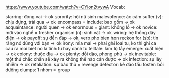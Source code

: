 
https://www.youtube.com/watch?v=CYlon2tvywA
Vocab:

starring: đóng vai -> ok
sorority: hội nữ sinh 
malevolence: ác cảm 
suffer (v): chịu đựng, trải qua -> ok
encompass = include: bao gồm -> ok
acquaintance: người quen -> ok
enormous = giant: khổng lồ -> ok
novice: mới vào nghề  = fresher 
organism (n): sinh vật -> ok
wiring: hệ thống dây điện -> ok
payoff: sự đền đáp -> ok, verb pho bien hon
reckon for (sb): tin rằng nó đúng với bạn -> ok
irony: mỉa mai -> phai ghi loai tu, ko thi ghi ca cau ra moi biet no la tinh tu hay danh tu
telltale: làm lộ tẩy 
emerge: xuất hiện -> ok
colony: thuộc địa -> ok
plenty: dồi dào, phong phú -> ok 
inevitable: một thứ chắc chắn sẽ xảy ra không thể nào cản được -> ok
infection: sự lây nhiễm -> ok
retaliation: sự báo thù = revenge
defector: kẻ đào tẩu 
foster: bồi dưỡng 
clumps: 1 nhóm = group 

